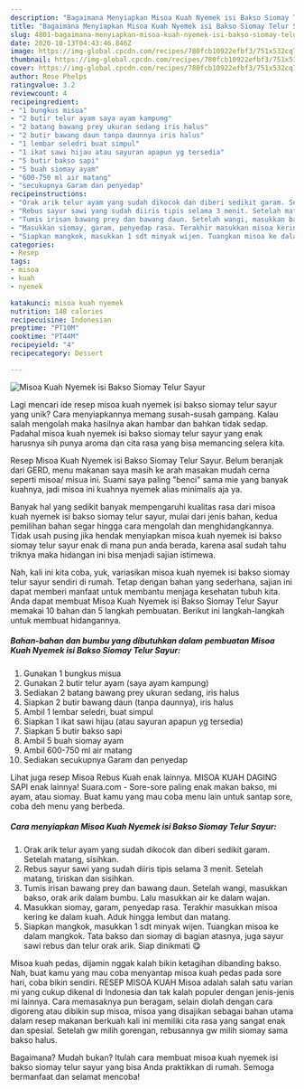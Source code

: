```yaml
---
description: "Bagaimana Menyiapkan Misoa Kuah Nyemek isi Bakso Siomay Telur Sayur Anti Gagal"
title: "Bagaimana Menyiapkan Misoa Kuah Nyemek isi Bakso Siomay Telur Sayur Anti Gagal"
slug: 4801-bagaimana-menyiapkan-misoa-kuah-nyemek-isi-bakso-siomay-telur-sayur-anti-gagal
date: 2020-10-13T04:43:46.846Z
image: https://img-global.cpcdn.com/recipes/780fcb10922efbf3/751x532cq70/misoa-kuah-nyemek-isi-bakso-siomay-telur-sayur-foto-resep-utama.jpg
thumbnail: https://img-global.cpcdn.com/recipes/780fcb10922efbf3/751x532cq70/misoa-kuah-nyemek-isi-bakso-siomay-telur-sayur-foto-resep-utama.jpg
cover: https://img-global.cpcdn.com/recipes/780fcb10922efbf3/751x532cq70/misoa-kuah-nyemek-isi-bakso-siomay-telur-sayur-foto-resep-utama.jpg
author: Rose Phelps
ratingvalue: 3.2
reviewcount: 4
recipeingredient:
- "1 bungkus misua"
- "2 butir telur ayam saya ayam kampung"
- "2 batang bawang prey ukuran sedang iris halus"
- "2 butir bawang daun tanpa daunnya iris halus"
- "1 lembar seledri buat simpul"
- "1 ikat sawi hijau atau sayuran apapun yg tersedia"
- "5 butir bakso sapi"
- "5 buah siomay ayam"
- "600-750 ml air matang"
- "secukupnya Garam dan penyedap"
recipeinstructions:
- "Orak arik telur ayam yang sudah dikocok dan diberi sedikit garam. Setelah matang, sisihkan."
- "Rebus sayur sawi yang sudah diiris tipis selama 3 menit. Setelah matang, tiriskan dan sisihkan."
- "Tumis irisan bawang prey dan bawang daun. Setelah wangi, masukkan bakso, orak arik dalam bumbu. Lalu masukkan air ke dalam wajan."
- "Masukkan siomay, garam, penyedap rasa. Terakhir masukkan misoa kering ke dalam kuah. Aduk hingga lembut dan matang."
- "Siapkan mangkok, masukkan 1 sdt minyak wijen. Tuangkan misoa ke dalam mangkok. Tata bakso dan siomay di bagian atasnya, juga sayur sawi rebus dan telur orak arik. Siap dinikmati 😋"
categories:
- Resep
tags:
- misoa
- kuah
- nyemek

katakunci: misoa kuah nyemek 
nutrition: 148 calories
recipecuisine: Indonesian
preptime: "PT10M"
cooktime: "PT44M"
recipeyield: "4"
recipecategory: Dessert

---
```



![Misoa Kuah Nyemek isi Bakso Siomay Telur Sayur](https://img-global.cpcdn.com/recipes/780fcb10922efbf3/751x532cq70/misoa-kuah-nyemek-isi-bakso-siomay-telur-sayur-foto-resep-utama.jpg)

Lagi mencari ide resep misoa kuah nyemek isi bakso siomay telur sayur yang unik? Cara menyiapkannya memang susah-susah gampang. Kalau salah mengolah maka hasilnya akan hambar dan bahkan tidak sedap. Padahal misoa kuah nyemek isi bakso siomay telur sayur yang enak harusnya sih punya aroma dan cita rasa yang bisa memancing selera kita.

Resep Misoa Kuah Nyemek isi Bakso Siomay Telur Sayur. Belum beranjak dari GERD, menu makanan saya masih ke arah masakan mudah cerna seperti misoa/ misua ini. Suami saya paling &#34;benci&#34; sama mie yang banyak kuahnya, jadi misoa ini kuahnya nyemek alias minimalis aja ya.

Banyak hal yang sedikit banyak mempengaruhi kualitas rasa dari misoa kuah nyemek isi bakso siomay telur sayur, mulai dari jenis bahan, kedua pemilihan bahan segar hingga cara mengolah dan menghidangkannya. Tidak usah pusing jika hendak menyiapkan misoa kuah nyemek isi bakso siomay telur sayur enak di mana pun anda berada, karena asal sudah tahu triknya maka hidangan ini bisa menjadi sajian istimewa.


Nah, kali ini kita coba, yuk, variasikan misoa kuah nyemek isi bakso siomay telur sayur sendiri di rumah. Tetap dengan bahan yang sederhana, sajian ini dapat memberi manfaat untuk membantu menjaga kesehatan tubuh kita. Anda dapat membuat Misoa Kuah Nyemek isi Bakso Siomay Telur Sayur memakai 10 bahan dan 5 langkah pembuatan. Berikut ini langkah-langkah untuk membuat hidangannya.

<!--inarticleads1-->

##### Bahan-bahan dan bumbu yang dibutuhkan dalam pembuatan Misoa Kuah Nyemek isi Bakso Siomay Telur Sayur:

1. Gunakan 1 bungkus misua
1. Gunakan 2 butir telur ayam (saya ayam kampung)
1. Sediakan 2 batang bawang prey ukuran sedang, iris halus
1. Siapkan 2 butir bawang daun (tanpa daunnya), iris halus
1. Ambil 1 lembar seledri, buat simpul
1. Siapkan 1 ikat sawi hijau (atau sayuran apapun yg tersedia)
1. Siapkan 5 butir bakso sapi
1. Ambil 5 buah siomay ayam
1. Ambil 600-750 ml air matang
1. Sediakan secukupnya Garam dan penyedap


Lihat juga resep Misoa Rebus Kuah enak lainnya. MISOA KUAH DAGING SAPI enak lainnya! Suara.com - Sore-sore paling enak makan bakso, mi ayam, atau siomay. Buat kamu yang mau coba menu lain untuk santap sore, coba deh menu yang berbeda. 

<!--inarticleads2-->

##### Cara menyiapkan Misoa Kuah Nyemek isi Bakso Siomay Telur Sayur:

1. Orak arik telur ayam yang sudah dikocok dan diberi sedikit garam. Setelah matang, sisihkan.
1. Rebus sayur sawi yang sudah diiris tipis selama 3 menit. Setelah matang, tiriskan dan sisihkan.
1. Tumis irisan bawang prey dan bawang daun. Setelah wangi, masukkan bakso, orak arik dalam bumbu. Lalu masukkan air ke dalam wajan.
1. Masukkan siomay, garam, penyedap rasa. Terakhir masukkan misoa kering ke dalam kuah. Aduk hingga lembut dan matang.
1. Siapkan mangkok, masukkan 1 sdt minyak wijen. Tuangkan misoa ke dalam mangkok. Tata bakso dan siomay di bagian atasnya, juga sayur sawi rebus dan telur orak arik. Siap dinikmati 😋


Misoa kuah pedas, dijamin nggak kalah bikin ketagihan dibanding bakso. Nah, buat kamu yang mau coba menyantap misoa kuah pedas pada sore hari, coba bikin sendiri. RESEP MISOA KUAH Misoa adalah salah satu varian mi yang cukup dikenal di Indonesia dan tak kalah populer dengan jenis-jenis mi lainnya. Cara memasaknya pun beragam, selain diolah dengan cara digoreng atau dibikin sup misoa, misoa yang disajikan sebagai bahan utama dalam resep makanan berkuah kali ini memiliki cita rasa yang sangat enak dan spesial. Setelah gw milih gorengan, rebusannya gw milih siomay sama bakso halus. 

Bagaimana? Mudah bukan? Itulah cara membuat misoa kuah nyemek isi bakso siomay telur sayur yang bisa Anda praktikkan di rumah. Semoga bermanfaat dan selamat mencoba!
